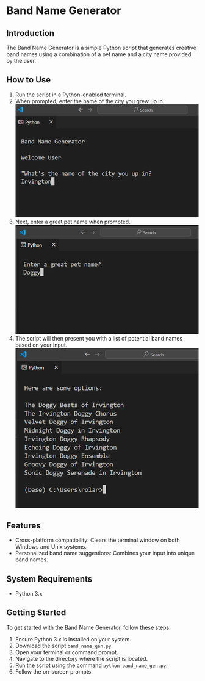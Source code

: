 # Band Name Generator

## Introduction
The Band Name Generator is a simple Python script that generates creative band names using a combination of a pet name and a city name provided by the user.

## How to Use
1. Run the script in a Python-enabled terminal.
2. When prompted, enter the name of the city you grew up in.
   ![Terminal screen: welcome screen, prompting user for city they grew up in.](./images/prompt1.png)
4. Next, enter a great pet name when prompted.
    ![Terminal screen: user prompt to enter pet name.](./images/prompt2.png)
6. The script will then present you with a list of potential band names based on your input.
   ![Terminal screen: user provide band name options](./images/prompt3.png)

## Features
- Cross-platform compatibility: Clears the terminal window on both Windows and Unix systems.
- Personalized band name suggestions: Combines your input into unique band names.

## System Requirements
- Python 3.x

## Getting Started
To get started with the Band Name Generator, follow these steps:
1. Ensure Python 3.x is installed on your system.
2. Download the script `band_name_gen.py`.
3. Open your terminal or command prompt.
4. Navigate to the directory where the script is located.
5. Run the script using the command `python band_name_gen.py`.
6. Follow the on-screen prompts.
